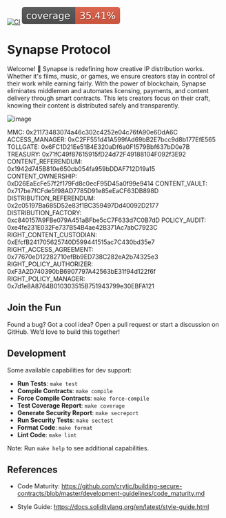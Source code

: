 
[![CI](https://github.com/Synaps3Protocol/protocol-core-v1/actions/workflows/ci.yaml/badge.svg)](https://github.com/Synaps3Protocol/protocol-core-v1/actions/workflows/ci.yaml)
[![COV](https://raw.githubusercontent.com/Synaps3Protocol/protocol-core-v1/main/.github/workflows/cov-badge.svg)](https://github.com/Synaps3Protocol/protocol-core-v1/actions/workflows/ci.yaml)

# Synapse Protocol
Welcome! 🎉 Synapse is redefining how creative IP distribution works. Whether it's films, music, or games, we ensure creators stay in control of their work while earning fairly. With the power of blockchain, Synapse eliminates middlemen and automates licensing, payments, and content delivery through smart contracts. This lets creators focus on their craft, knowing their content is distributed safely and transparently.

![image](https://github.com/user-attachments/assets/59610c00-672d-4eec-88dc-71b4fc8add59)

MMC: 0x21173483074a46c302c4252e04c76fA90e6DdA6C
ACCESS_MANAGER: 0xC2FF551d41A599fAd69bB2E7bcc9d8b177EfE565
TOLLGATE: 0x6FC1D21Ee51B4E320aDf6a0F1579Bbf637bD0e7B
TREASURY: 0x71fC49f87615915fD24d72F49188104F092f3E92
CONTENT_REFERENDUM: 0x1942d745B810e650cb054fa959bDDAF712D19a15
CONTENT_OWNERSHIP: 0xD26EaEcFe57f2f179Fd8c0ecF95D45a0f99e9414
CONTENT_VAULT: 0x717be7fCFde5f98AD7785D91e85eEaCF63DB898D
DISTRIBUTION_REFERENDUM: 0x2c05197Ba685D52e83f1BC359497Dd40092D2177
DISTRIBUTION_FACTORY: 0xc840157A9FBe079A451aBFbe5cC7F633d7C0B7dD
POLICY_AUDIT: 0xe4fe231E032Fe737B54B4ae42B371Ac7abC7923C
RIGHT_CONTENT_CUSTODIAN: 0xEfcfB241705625740D599441515ac7C430bd35e7
RIGHT_ACCESS_AGREEMENT: 0x77670eD12282710efBb9ED738C282eA2b74325e3
RIGHT_POLICY_AUTHORIZER: 0xF3A2D740390bB6907797A42563bE31f94d122f6f
RIGHT_POLICY_MANAGER: 0x7d1e8A8764B010303515B751943799e30EBFA121

## Join the Fun
Found a bug? Got a cool idea? Open a pull request or start a discussion on GitHub. We’d love to build this together!

## Development

Some available capabilities for dev support:

* **Run Tests**: `make test`  
* **Compile Contracts**: `make compile`  
* **Force Compile Contracts**: `make force-compile`  
* **Test Coverage Report**: `make coverage`  
* **Generate Security Report**: `make secreport`  
* **Run Security Tests**: `make sectest`  
* **Format Code**: `make format`  
* **Lint Code**: `make lint`   

Note: Run `make help` to see additional capabilities.

## References

- Code Maturity: https://github.com/crytic/building-secure-contracts/blob/master/development-guidelines/code_maturity.md

- Style Guide: https://docs.soliditylang.org/en/latest/style-guide.html